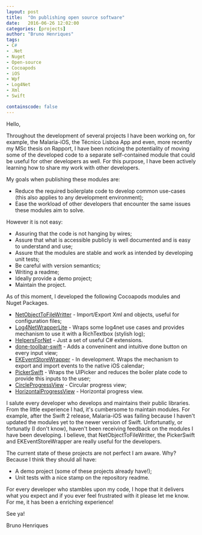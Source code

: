 ```yaml
---
layout: post
title:  "On publishing open source software"
date:   2016-06-26 12:02:00
categories: [projects]
author: "Bruno Henriques"
tags:
- C#
- .Net
- Nuget
- Open-source
- Cocoapods
- iOS
- Wpf
- Log4Net
- Xml
- Swift

containscode: false
---
```


Hello,

Throughout the development of several projects I have been working on, for example, the Malaria-iOS, the Técnico Lisboa App and even, more recently my MSc thesis on Rapport, I have been noticing the potentiality of moving some of the developed code to a separate self-contained module that could be useful for other developers as well. For this purpose, I have been actively learning how to share my work with other developers.

My goals when publishing these modules are:

* Reduce the required boilerplate code to develop common use-cases (this also applies to any development environment);
* Ease the workload of other developers that encounter the same issues these modules aim to solve.

However it is not easy:

* Assuring that the code is not hanging by wires;
* Assure that what is accessible publicly is well documented and is easy to understand and use;
* Assure that the modules are stable and work as intended by developing unit tests;
* Be careful with version semantics;
* Writing a readme;
* Ideally provide a demo project;
* Maintain the project.

As of this moment, I developed the following Cocoapods modules and Nuget Packages.

* [NetObjectToFileWritter](https://github.com/bphenriques/NetObjectToFileWritter) - Import/Export Xml and objects, useful for configuration files;
* [Log4NetWrapperLite](https://github.com/bphenriques/Log4NetWrapperLite) - Wraps some log4net use cases and provides mechanism to use it with a RichTextbox (stylish log);
* [HelpersForNet](https://github.com/bphenriques/HelpersForNet) - Just a set of useful C# extensions.
* [done-toolbar-swift](https://github.com/bphenriques/done-toolbar-swift) - Adds a conveninent and intuitive done button on every input view;
* [EKEventStoreWrapper](https://github.com/bphenriques/EKEventStoreWrapper) - In development. Wraps the mechanism to export and import events to the native iOS calendar;
* [PickerSwift](https://github.com/bphenriques/PickerSwift) - Wraps the UIPicker and reduces the boiler plate code to provide this inputs to the user;
* [CircleProgressView](https://github.com/bphenriques/CircleProgressView) - Circular progress view;
* [HorizontalProgressView](https://github.com/bphenriques/HorizontalProgressView) - Horizontal progress view.

I salute every developer who develops and maintains their public libraries. From the little experience I had, it's cumbersome to maintain modules. For example, after the Swift 2 release, Malaria-iOS was failing because I haven't updated the modules yet to the newer version of Swift. Unfortunatly, or fortunatly (I don't know), haven't been receiving feedback on the modules I have been developing. I believe, that NetObjectToFileWritter, the PickerSwift and EKEventStoreWrapper are really useful for the developers.

The current state of these projects are not perfect I am aware. Why? Because I think they should all have:

* A demo project (some of these projects already have!);
* Unit tests with a nice stamp on the repository readme.

For every developer who stambles upon my code, I hope that it delivers what you expect and if you ever feel frustrated with it please let me know. For me, it has been a enriching experience!


See ya!

Bruno Henriques
